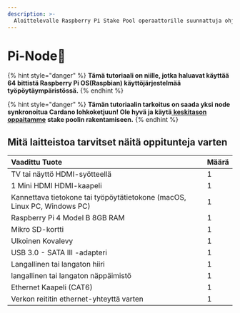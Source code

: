 ```yaml
---
description: >-
  Aloittelevalle Raspberry Pi Stake Pool operaattorille suunnattuja ohjeita
---
```


# Pi-Node🍓

{% hint style="danger" %}
**Tämä tutoriaali on niille, jotka haluavat käyttää 64 bittistä Raspberry Pi OS(Raspbian) käyttöjärjestelmää työpöytäympäristössä.**
{% endhint %}

{% hint style="danger" %}
**Tämän tutoriaalin tarkoitus on saada yksi node synkronoitua Cardano lohkoketjuun! Ole hyvä ja käytä**[ **keskitason oppaitamme**](../../intermediate-guide/pi-pool-tutorial/pi-node/) **stake poolin rakentamiseen.**
{% endhint %}

## Mitä laitteistoa tarvitset näitä oppitunteja varten

| Vaadittu Tuote                                                               | Määrä |
|:---------------------------------------------------------------------------- |:----- |
| TV tai näyttö HDMI-syötteellä                                                | 1     |
| 1 Mini HDMI HDMI-kaapeli                                                     | 1     |
| Kannettava tietokone tai työpöytätietokone \(macOS, Linux PC, Windows PC\) | 1     |
| Raspberry Pi 4 Model B 8GB RAM                                               | 1     |
| Mikro SD-kortti                                                              | 1     |
| Ulkoinen Kovalevy                                                            | 1     |
| USB 3.0 - SATA III -adapteri                                                 | 1     |
| Langallinen tai langaton hiiri                                               | 1     |
| langallinen tai langaton näppäimistö                                         | 1     |
| Ethernet Kaapeli \(CAT6\)                                                  | 1     |
| Verkon reititin ethernet-yhteyttä varten                                     | 1     |

